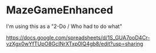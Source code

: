 # MazeGameEnhanced

I'm using this as a "2-Do / Who had to do what"

https://docs.google.com/spreadsheets/d/1S_GUA7ooD4Cr-vzXgx0wYfTUpO8GcINrXTxp0lQ4gb8/edit?usp=sharing
